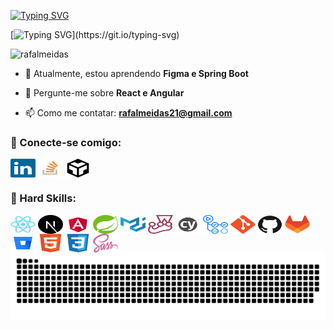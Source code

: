 [![Typing SVG](https://readme-typing-svg.demolab.com?font=Fira+Code&weight=500&size=30&pause=1000&color=F16529&random=false&width=700&lines=Ol%C3%A1+%F0%9F%91%8B;Eu+sou+Rafael+Silva)](https://git.io/typing-svg)

[![Typing SVG](https://readme-typing-svg.demolab.com?font=Fira+Code&weight=500&pause=1000&color=F16529&random=false&width=700&lines=Desbravando+o+universo+do+frontend+com+paix%C3%A3o+e+c%C3%B3digo;Transformando+ideias+%F0%9F%92%A1+em+experi%C3%AAncias+incr%C3%ADveis!)](https://git.io/typing-svg)

<p align="left"> <img src="https://komarev.com/ghpvc/?username=rafalmeidas&label=Profile%20views&color=0e75b6&style=flat" alt="rafalmeidas" /> </p>

- 🌱 Atualmente, estou aprendendo **Figma e Spring Boot**

- 💬 Pergunte-me sobre **React e Angular**

- 📫 Como me contatar: **rafalmeidas21@gmail.com**

<h3 align="left">🔗 Conecte-se comigo:</h3>
<p align="left">
<a href="https://linkedin.com/in/rafaelalmeidasilva" target="_blank"><img align="center" src="https://raw.githubusercontent.com/rafalmeidas/images-profile/main/linkedin.svg" alt="rafaelalmeidasilva" height="30" width="40"/></a>
<a href="https://stackoverflow.com/users/15587778/rafael-silva" target="_blank"><img align="center" src="https://raw.githubusercontent.com/rafalmeidas/images-profile/main/stack-overflow.svg" alt="https://stackoverflow.com/users/15587778/rafael-silva" height="30" width="40" /></a>
<a href="https://codesandbox.io/u/rafalmeidas" target="_blank"><img align="center" src="https://raw.githubusercontent.com/rafalmeidas/images-profile/main/codesandbox.svg" alt="rafalmeidas" height="30" width="40" /></a>
</p>

<h3 align="left">🧠 Hard Skills:</h3>
<a href="https://react.dev/" target="_blank"><img align="center" src="https://raw.githubusercontent.com/rafalmeidas/images-profile/main/react.svg" alt="React" height="30" width="40"/></a>
<a href="https://nextjs.org/" target="_blank"><img align="center" src="https://raw.githubusercontent.com/rafalmeidas/images-profile/main/next-js.svg" alt="Next.js" height="30" width="40"/></a>
<a href="https://angular.io/" target="_blank"><img align="center" src="https://raw.githubusercontent.com/rafalmeidas/images-profile/main/angular.svg" alt="Angular" height="30" width="40"/></a>
<a href="https://spring.io/" target="_blank"><img align="center" src="https://raw.githubusercontent.com/rafalmeidas/images-profile/main/spring.svg" alt="Spring" height="30" width="40"/></a>
<a href="https://mui.com/" target="_blank"><img align="center" src="https://raw.githubusercontent.com/rafalmeidas/images-profile/main/materialUI.svg" alt="MUI" height="30" width="40"/></a>
<a href="https://jestjs.io/" target="_blank"><img align="center" src="https://raw.githubusercontent.com/rafalmeidas/images-profile/main/jest.svg" alt="Jest" height="30" width="40"/></a>
<a href="https://www.cypress.io/" target="_blank"><img align="center" src="https://raw.githubusercontent.com/rafalmeidas/images-profile/main/cypress.svg" alt="Cypress" height="30" width="40"/></a>
<a href="https://docs.github.com/pt/actions" target="_blank"><img align="center" src="https://raw.githubusercontent.com/rafalmeidas/images-profile/main/github-actions.svg" alt="Git Actions" height="30" width="40"/></a>
<a href="https://git-scm.com/" target="_blank"><img align="center" src="https://raw.githubusercontent.com/rafalmeidas/images-profile/main/git.svg" alt="Git" height="30" width="40"/></a>
<a href="https://github.com/" target="_blank"><img align="center" src="https://raw.githubusercontent.com/rafalmeidas/images-profile/main/git-hub.svg" alt="GitHub" height="30" width="40"/></a>
<a href="https://gitlab.com/" target="_blank"><img align="center" src="https://raw.githubusercontent.com/rafalmeidas/images-profile/main/git-lab.svg" alt="GitLab" height="30" width="40"/></a>
<a href="https://bitbucket.org/" target="_blank"><img align="center" src="https://raw.githubusercontent.com/rafalmeidas/images-profile/main/bit-bucket.svg" alt="BitBucket" height="30" width="40"/></a>
<a href="https://developer.mozilla.org/pt-BR/docs/Web/HTML" target="_blank"><img align="center" src="https://raw.githubusercontent.com/rafalmeidas/images-profile/main/html5.svg" alt="HTML5" height="30" width="40"/></a>
<a href="https://developer.mozilla.org/pt-BR/docs/Web/CSS" target="_blank"><img align="center" src="https://raw.githubusercontent.com/rafalmeidas/images-profile/main/css3.svg" alt="CSS3" height="30" width="40"/></a>
<a href="https://sass-lang.com/" target="_blank"><img align="center" src="https://raw.githubusercontent.com/rafalmeidas/images-profile/main/sass.svg" alt="SASS" height="30" width="40"/></a>

<picture align="center">
  <source media="(prefers-color-scheme: dark)" srcset="https://raw.githubusercontent.com/mari4souza/mari4souza/output/github-contribution-grid-snake-dark.svg">
  <source media="(prefers-color-scheme: light)" srcset="https://raw.githubusercontent.com/mari4souza/mari4souza/output/github-contribution-grid-snake-dark.svg">
  <img align="center" alt="github contribution grid snake animation" src="https://raw.githubusercontent.com/mari4souza/mari4souza/output/github-contribution-grid-snake.svg">
</picture>

